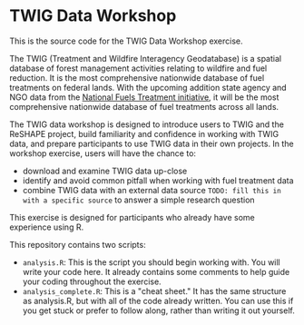 # TWIG Data Workshop
This is the source code for the TWIG Data Workshop exercise. 

The TWIG (Treatment and Wildfire Interagency Geodatabase) is a spatial database of forest management activities relating to wildfire and fuel reduction. It is the most comprehensive nationwide database of fuel treatments on federal lands. With the upcoming addition state agency and NGO data from the [National Fuels Treatment initiative](https://nft.garphub.org/), it will be the most comprehensive nationwide database of fuel treatments across all lands. 

The TWIG data workshop is designed to introduce users to TWIG and the ReSHAPE project, build familiarity and confidence in working with TWIG data, and prepare participants to use TWIG data in their own projects. In the workshop exercise, users will have the chance to:
- download and examine TWIG data up-close
- identify and avoid common pitfall when working with fuel treatment data
- combine TWIG data with an external data source ```TODO: fill this in with a specific source``` to answer a simple research question

This exercise is designed for participants who already have some experience using R. 

This repository contains two scripts:
- ```analysis.R```: This is the script you should begin working with. You will write your code here. It already contains some comments to help guide your coding throughout the exercise.  
- ```analysis_complete.R```: This is a "cheat sheet." It has the same structure as analysis.R, but with all of the code already written. You can use this if you get stuck or prefer to follow along, rather than writing it out yourself. 
